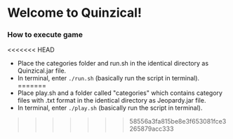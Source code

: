 # Welcome to Quinzical!

### How to execute game
<<<<<<< HEAD
- Place the categories folder and run.sh in the identical directory as Quinzical.jar file.
- In terminal, enter `./run.sh` (basically run the script in terminal).
=======
- Place play.sh and a folder called "categories" which contains category files with .txt format in the identical directory as Jeopardy.jar file.
- In terminal, enter `./play.sh` (basically run the script in terminal).
>>>>>>> 58556a3fa815be8e3f653081fce3265879acc333
